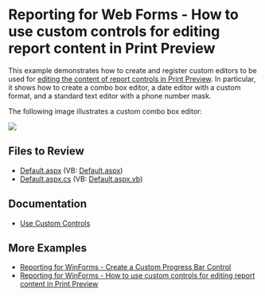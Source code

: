 
# Reporting for Web Forms - How to use custom controls for editing report content in Print Preview

This example demonstrates how to create and register custom editors to be used for [editing the content of report controls in Print Preview](https://docs.devexpress.com/XtraReports/117343/detailed-guide-to-devexpress-reporting/provide-interactivity/edit-content-in-print-preview). In particular, it shows how to create a combo box editor, a date editor with a custom format, and a standard text editor with a phone number mask.

The following image illustrates a custom combo box editor:

![](media/3c184b23-c080-11e6-80bf-00155d62480c.png) 

## Files to Review

* [Default.aspx](./CS/T460713/Default.aspx) (VB: [Default.aspx](./VB/T460713/Default.aspx))
* [Default.aspx.cs](./CS/T460713/Default.aspx.cs) (VB: [Default.aspx.vb](./VB/T460713/Default.aspx.vb))

## Documentation

* [Use Custom Controls](https://docs.devexpress.com/XtraReports/2607/detailed-guide-to-devexpress-reporting/use-report-controls/use-custom-controls)

## More Examples

- [Reporting for WinForms - Create a Custom Progress Bar Control](https://github.com/DevExpress-Examples/reporting-winforms-custom-progress-bar-control)
- [Reporting for WinForms - How to use custom controls for editing report content in Print Preview](https://github.com/DevExpress-Examples/reporting-winforms-custom-controls-for-editing-report-content-in-print-preview)
